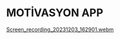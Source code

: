 # MOTİVASYON APP
[Screen_recording_20231203_162901.webm](https://github.com/gulerkandeger/Flutter-Motivation-App/assets/77187949/a7da120a-48a7-437e-8a09-a4b959e454e6)



